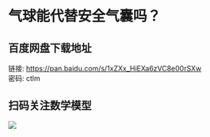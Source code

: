 # 气球能代替安全气囊吗？

## 百度网盘下载地址

链接: https://pan.baidu.com/s/1xZXx_HiEXa6zVC8e00rSXw    
密码: ctlm 

## 扫码关注数学模型
![](https://avatars3.githubusercontent.com/u/56642120?s=200&v=4)
